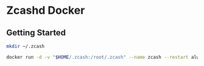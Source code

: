 # Zcashd Docker

## Getting Started

```bash
mkdir ~/.zcash
```

```bash
docker run -d -v "$HOME/.zcash:/root/.zcash" --name zcash --restart always 6ea86b96/zcashd
```
